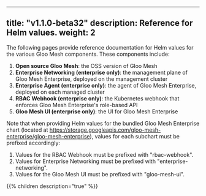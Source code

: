 
---
title: "v1.1.0-beta32"
description: Reference for Helm values. 
weight: 2
---

The following pages provide reference documentation for Helm values for the various Gloo Mesh
components. These components include:

1. **Open source Gloo Mesh**: the OSS version of Gloo Mesh
2. **Enterprise Networking (enterprise only)**: the management plane of Gloo Mesh Enterprise, deployed on the management cluster
3. **Enterprise Agent (enterprise only)**: the agent of Gloo Mesh Enterprise, deployed on each managed cluster
4. **RBAC Webhook (enterprise only)**: the Kubernetes webhook that enforces Gloo Mesh Enterprise's role-based API
5. **Gloo Mesh UI (enterprise only)**: the UI for Gloo Mesh Enterprise

Note that when providing Helm values for the bundled Gloo Mesh Enterprise chart 
(located at https://storage.googleapis.com/gloo-mesh-enterprise/gloo-mesh-enterprise),
values for each subchart must be prefixed accordingly:

1. Values for the RBAC Webhook must be prefixed with "rbac-webhook".
2. Values for Enterprise Networking must be prefixed with "enterprise-networking".
3. Values for the Gloo Mesh UI must be prefixed with "gloo-mesh-ui".


{{% children description="true" %}}
